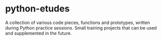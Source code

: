 # python-etudes
A collection of various code pieces, functions and prototypes, written during Python practice sessions.
Small training projects that can be used and supplemented in the future. 
